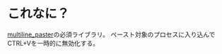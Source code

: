 # これなに？
[multiline_paster](https://github.com/segfo/multiline_paster)の必須ライブラリ。
ペースト対象のプロセスに入り込んでCTRL+Vを一時的に無効化する。